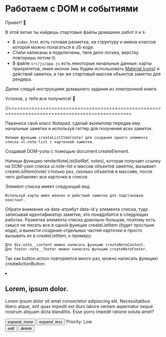 # Работаем с DOM и событиями

Привет! 👋

В этой ветке ты найдешь стартовые файлы домашних работ `8` и `9`.

- В `index.html` есть готовая разметка, на структуру и имена классов которой
можно полагаться в JS-коде.
- Стили написаны и подключены, твое дело логика, верстку повторишь потом 🤓.
- В файле `src/js/app.js` есть некоторые начальные данные: карты приоритетов,
имен иконок (мы будем использовать
[ Material Icons](https://google.github.io/material-design-icons/)) и действий
заметки, а так же стартовый массив объектов заметок для рендера.

Далее следуй инструкциям домашнего задания из электронной книги.

Успехов, у тебя все получится! 🤖

//=================================================================================================

Перенеси свой класс Notepad, сделай экземпляр передав ему начальные заметки и используй геттер для получения всех
заметок.

    Напиши функцию createListItem(note) для создания одного элемента списка ul.note-list c карточкой заметки.
Создавай DOM-узлы с помощью document.createElement.

Напиши функцию renderNoteList(listRef, notes), которая получает ссылку на DOM-узел списка ul.note-list и массив объектов заметок, вызывает createListItem(note) столько раз, сколько объектов в массиве, после 
чего добавляет все карточки в список.

Элемент списка имеет следующий вид.

    Используй карты имен иконок и действий заметки для подстановки констант.
Обрати внимание на data-атрибут data-id у элемента списка, туда записывай идентификатор заметки, это понадобится в следующих работах.
    Разметка элемента списка довольно большая, поэтому есть смысл не писать все в одной функции
createListItem (будет простыня кода), а вынести создание отдельных частей карточки и просто вызывать их 
в createListItem, к примеру:

    Для div.note__content можно написать функцию createNoteContent.
    Для footer.note__footer можно написать функцию createNoteFooter.
Так как button.action повторяется много раз, можно написать функцию createActionButton.

<li class="note-list__item" data-id="тут id заметки">
    <div class="note">
        <div class="note__content">
            <h2 class="note__title">Lorem, ipsum dolor.</h2>
            <p class="note__body">
                Lorem ipsum dolor sit amet consectetur adipisicing elit. Necessitatibus
                libero atque, sint quas impedit est illum labore veniam aspernatur neque
                nostrum aliquam dicta blanditiis. Esse porro impedit ratione soluta
                amet?
            </p>
        </div>
        <footer class="note__footer">
            <section class="note__section">
                <button class="action" data-action="decrease-priority">
                    <i class="material-icons action__icon">expand_more</i>
                </button>
                <button class="action" data-action="increase-priority">
                    <i class="material-icons action__icon">expand_less</i>
                </button>
                <span class="note__priority">Priority: Low</span>
            </section>
            <section class="note__section">
                <button class="action" data-action="edit-note">
                    <i class="material-icons action__icon">edit</i>
                </button>
                <button class="action" data-action="delete-note">
                    <i class="material-icons action__icon">delete</i>
                </button>
            </section>
        </footer>
    </div>
</li>
